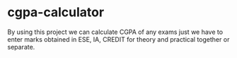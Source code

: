 # cgpa-calculator
By using this project we can calculate CGPA of any exams just we have to enter marks obtained in ESE, IA, CREDIT for theory and practical together or separate.
